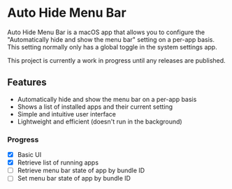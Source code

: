 # Auto Hide Menu Bar

Auto Hide Menu Bar is a macOS app that allows you to configure the "Automatically hide and show the menu bar" setting on a per-app basis. This setting normally only has a global toggle in the system settings app.

This project is currently a work in progress until any releases are published.

## Features

- Automatically hide and show the menu bar on a per-app basis
- Shows a list of installed apps and their current setting
- Simple and intuitive user interface
- Lightweight and efficient (doesn't run in the background)

### Progress

- [x] Basic UI
- [x] Retrieve list of running apps
- [ ] Retrieve menu bar state of app by bundle ID
- [ ] Set menu bar state of app by bundle ID
